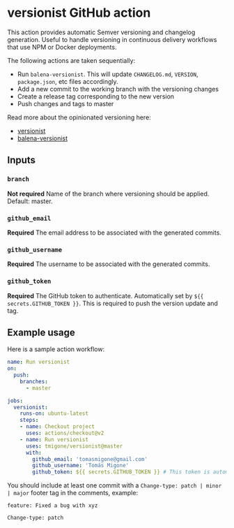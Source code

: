 # versionist GitHub action

This action provides automatic Semver versioning and changelog generation. Useful to handle versioning in continuous delivery workflows that use NPM or Docker deployments.
 
The following actions are taken sequentially:

- Run `balena-versionist`. This will update `CHANGELOG.md`, `VERSION`, `package.json`, etc files accordingly.
- Add a new commit to the working branch with the versioning changes
- Create a release tag corresponding to the new version
- Push changes and tags to master

Read more about the opinionated versioning here:
- [versionist](https://github.com/balena-io/versionist)
- [balena-versionist](https://github.com/balena-io/balena-versionist)

## Inputs

### `branch`

**Not required** Name of the branch where versioning should be applied. Default: master.

### `github_email`

**Required** The email address to be associated with the generated commits.

### `github_username`

**Required** The username to be associated with the generated commits.

### `github_token`

**Required** The GitHub token to authenticate. Automatically set by `${{ secrets.GITHUB_TOKEN }}`. This is required to push the version update and tag.

## Example usage

Here is a sample action workflow:

```yaml
name: Run versionist
on:
  push:
    branches:
      - master

jobs:
  versionist:
    runs-on: ubuntu-latest
    steps: 
    - name: Checkout project
      uses: actions/checkout@v2
    - name: Run versionist
      uses: tmigone/versionist@master
      with:
        github_email: 'tomasmigone@gmail.com'
        github_username: 'Tomás Migone'
        github_token: ${{ secrets.GITHUB_TOKEN }} # This token is automatically provided by Actions, you do not need to create your own token
```

You should include at least one commit with a `Change-type: patch | minor | major` footer tag in the comments, example:

```
feature: Fixed a bug with xyz

Change-type: patch
```